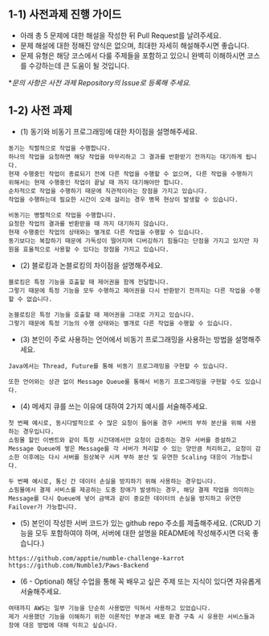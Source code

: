 ## 1-1) 사전과제 진행 가이드

- 아래 총 5 문제에 대한 해설을 작성한 뒤 Pull Request를 날려주세요.
- 문제 해설에 대한 정해진 양식은 없으며, 최대한 자세히 해설해주시면 좋습니다.
- 문제 유형은 해당 코스에서 다룰 주제들을 포함하고 있으니 완벽히 이해하시면 코스를 수강하는데 큰 도움이 될 것입니다.

**문의 사항은 사전 과제 Repository의 Issue로 등록해 주세요.*

## 1-2) 사전 과제

- (1) 동기와 비동기 프로그래밍에 대한 차이점을 설명해주세요.

```textmate
동기는 직렬적으로 작업을 수행합니다.
하나의 작업을 요청하면 해당 작업을 마무리하고 그 결과를 반환받기 전까지는 대기하게 됩니다.
현재 수행중인 작업이 종료되기 전에 다른 작업을 수행할 수 없으며, 다른 작업을 수행하기 위해서는 현재 수행중인 작업이 끝날 때 까지 대기해야만 합니다.
순차적으로 작업을 수행하기 때문에 직관적이라는 장점을 가지고 있습니다.
작업을 수행하는데 필요한 시간이 오래 걸리는 경우 병목 현상이 발생할 수 있습니다.

비동기는 병렬적으로 작업을 수행합니다.
요청한 작업의 결과를 반환받을 때 까지 대기하지 않습니다.
현재 수행중인 작업의 상태와는 별개로 다른 작업을 수행할 수 있습니다.
동기보다는 복잡하기 때문에 가독성이 떨어지며 디버깅하기 힘들다는 단점을 가지고 있지만 자원을 효율적으로 사용할 수 있다는 장점을 가지고 있습니다.
```

- (2) 블로킹과 논블로킹의 차이점을 설명해주세요.

```textmate
블로킹은 특정 기능을 호출할 때 제어권을 함께 전달합니다.
그렇기 때문에 특정 기능을 모두 수행하고 제어권을 다시 반환받기 전까지는 다른 작업을 수행할 수 없습니다.

논블로킹은 특정 기능을 호출할 때 제어권을 그대로 가지고 있습니다.
그렇기 때문에 특정 기능의 수행 상태와는 별개로 다른 작업을 수행할 수 있습니다.
```

- (3) 본인이 주로 사용하는 언어에서 비동기 프로그래밍을 사용하는 방법을 설명해주세요.

```textmate
Java에서는 Thread, Future를 통해 비동기 프로그래밍을 구현할 수 있습니다.

또한 언어와는 상관 없이 Message Queue를 통해서 비동기 프로그래밍을 구현할 수도 있습니다.
```

- (4) 메세지 큐를 쓰는 이유에 대하여 2가지 예시를 서술해주세요.

```textmate
첫 번째 예시로, 동시다발적으로 수 많은 요청이 들어올 경우 서버의 부하 분산을 위해 사용하는 경우입니다.
쇼핑몰 할인 이벤트와 같이 특정 시간대에서만 요청이 급증하는 경우 서버를 증설하고 Message Queue에 쌓은 Message를 각 서버가 처리할 수 있는 양만큼 처리하고, 요청이 감소한 이후에는 다시 서버를 원상복구 시켜 부하 분산 및 유연한 Scaling 대응이 가능합니다.

두 번째 예시로, 통신 간 데이터 손실을 방지하기 위해 사용하는 경우입니다.
쇼핑몰에서 결제 서비스를 제공하는 도중 장애가 발생하는 경우, 해당 결제 작업을 의미하는 Message를 다시 Queue에 넣어 금액과 같이 중요한 데이터의 손실을 방지하고 유연한 Failover가 가능합니다.
```

- (5) 본인이 작성한 서버 코드가 있는 github repo 주소를 제출해주세요. (CRUD 기능을 모두 포함하여야 하며, 서버에 대한 설명을 README에 작성해주시면 더욱 좋습니다.) 

```textmate
https://github.com/apptie/numble-challenge-karrot
https://github.com/Numble3/Paws-Backend
```

- (6 - Optional) 해당 수업을 통해 꼭 배우고 싶은 주제 또는 지식이 있다면 자유롭게 서술해주세요.

```textmate
여태까지 AWS는 일부 기능을 단순히 사용법만 익혀서 사용하고 있었습니다.
제가 사용했던 기능을 이해하기 위한 이론적인 부분과 배포 환경 구축 시 유용한 서비스들과 장애 대응 방법에 대해 익히고 싶습니다.
```